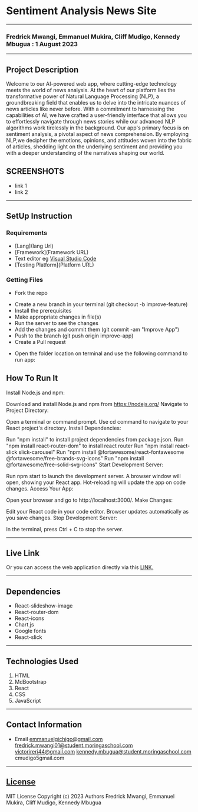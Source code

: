 # Sentiment Analysis News Site
*****
### Fredrick Mwangi, Emmanuel Mukira, Cliff Mudigo, Kennedy Mbugua : 1 August 2023
****
## Project Description
Welcome to our AI-powered web app, where cutting-edge technology meets the world of news analysis. At the heart of our platform lies the transformative power of Natural Language Processing (NLP), a groundbreaking field that enables us to delve into the intricate nuances of news articles like never before.
With a commitment to harnessing the capabilities of AI, we have crafted a user-friendly interface that allows you to effortlessly navigate through news stories while our advanced NLP algorithms work tirelessly
in the background.
Our app's primary focus is on sentiment analysis, a pivotal aspect of news comprehension. By employing NLP,we decipher the emotions, opinions, and attitudes woven into the fabric of articles, shedding light on the
underlying sentiment and providing you with a deeper understanding of the narratives shaping our world.
## SCREENSHOTS
- link 1
- link 2


********
## SetUp Instruction
### Requirements
* [Lang](lang Url)
* [Framework](Framework URL)
* Text editor eg [Visual Studio Code](https://code.visualstudio.com/download)
* [Testing Platform](Platform URL)


### Getting Files
* Fork the repo
- Create a new branch in your terminal (git checkout -b improve-feature)
- Install the prerequisites
- Make appropriate changes in file(s)
- Run the server to see the changes
- Add the changes and commit them (git commit -am "Improve App")
- Push to the branch (git push origin improve-app)
- Create a Pull request
* Open the folder location on terminal and use the following command to run app:

## How To Run It
Install Node.js and npm:

Download and install Node.js and npm from https://nodejs.org/
Navigate to Project Directory:

Open a terminal or command prompt.
Use cd command to navigate to your React project's directory.
Install Dependencies:

Run "npm install" to install project dependencies from package.json.
Run "npm install react-router-dom" to install react router
Run "npm install react-slick slick-carousel"
Run "npm install @fortawesome/react-fontawesome @fortawesome/free-brands-svg-icons" 
Run "npm install @fortawesome/free-solid-svg-icons"
Start Development Server:

Run npm start to launch the development server.
A browser window will open, showing your React app.
Hot-reloading will update the app on code changes.
Access Your App:

Open your browser and go to http://localhost:3000/.
Make Changes:

Edit your React code in your code editor.
Browser updates automatically as you save changes.
Stop Development Server:

In the terminal, press Ctrl + C to stop the server.
*****
## Live Link
Or you can access the web application directly via this [LINK.](link.com/)
*****
## Dependencies
- React-slideshow-image
- React-router-dom
- React-icons
- Chart.js
- Google fonts
- React-slick


*****
## Technologies Used
1. HTML
2. MdBootstrap
3. React
4. CSS
5. JavaScript
*****
## Contact Information
* Email 
emmanuelgichigo@gmail.com
fredrick.mwangi01@student.moringaschool.com
victorireri44@gmail.com
kennedy.mbugua@student.moringaschool.com
cmudigo5gmail.com


*****
## [License](LICENSE)
MIT License
Copyright (c) 2023 Authors
Fredrick Mwangi, Emmanuel Mukira, Cliff Mudigo, Kennedy Mbugua 